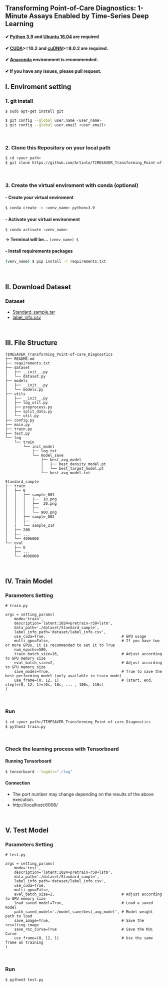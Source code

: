 ## Transforming Point-of-Care Diagnostics: 1-Minute Assays Enabled by Time-Series Deep Learning
#### ✔ [Python 3.9](https://www.python.org/downloads/) and [Ubuntu 16.04](https://releases.ubuntu.com/16.04/) are required
#### ✔ [CUDA](https://developer.nvidia.com/cuda-10.2-download-archive)>=10.2 and [cuDNN](https://developer.nvidia.com/rdp/cudnn-archive)>=8.0.2 are required.
#### ✔ [Anaconda](https://github.com/conda/conda) environment is recommended.
#### ✔ If you have any issues, please pull request.
## I. Enviroment setting
### 1. git install
```bash
$ sudo apt-get install git

$ git config --global user.name <user_name>
$ git config --global user.email <user_email>
```

<br>

### 2. Clone this Repository on your local path
```bash
$ cd <your_path>
$ git clone https://github.com/Artinto/TIMESAVER_Transforming_Point-of-care_Diagnostics
```

<br>

### 3. Create the virtual enviroment with conda (optional)
        
#### - Create your virtual enviroment
```bash
$ conda create -n <venv_name> python=3.9
```

#### - Activate your virtual environment
```bash
$ conda activate <venv_name>
```
**&rarr; Terminal will be...**   ```(venv_name) $ ```
  
#### -  Install requirements packages
```bash
(venv_name) $ pip install -r requirements.txt
```

<br>

## II. Download Dataset
### Dataset
- [Standard_sample.tar](https://drive.google.com/file/d/1eQWCfGTpKm9RF8PacSwa9JEib4hUCvx3/view?usp=sharing)
- [label_info.csv](https://drive.google.com/file/d/1nRP8ttMx2eDY74rdp_rHBpXxETM9sDW-/view?usp=sharing)

<br>

## III. File Structure
```
TIMESAVER_Transforming_Point-of-care_Diagnostics
├── README.md
├── requirements.txt
├── dataset
│   ├── __init__.py
│   └── dataset.py
├── models
│   ├── __init__.py
│   └── models.py
├── utils
│   ├── __init__.py
│   ├── log_util.py
│   ├── preprocess.py
│   ├── split_data.py
│   └── util.py
├── config.py
├── main.py
├── train.py
├── test.py
└── log
    └── train
        └── init_model
            ├── log.txt
            └── model_save
                ├── best_avg_model
                │   ├── best_density_model.pt
                │   └── best_target_model.pt
                └── best_avg_model.txt
```

```
Standard_sample
├── train
│   ├── 0
│   │   ├── sample_001
│   │   │   ├──  10.png
│   │   │   ├──  20.png
│   │   │   ├──  ...
│   │   │   └── 900.png
│   │   ├── sample_002
│   │   ├── ...
│   |   └── sample_214
│   ├── 200
│   ├── ...
│   └── 4096000
└── eval
    ├── 0
    ├── ...
    └── 4096000

```

<br>

## IV. Train Model
### Parameters Setting
```python3
# train.py

args = setting_params(
    mode='train',
    description='latent:1024+pretrain-r50+lstm',      
    data_path='./dataset/Standard_sample',
    label_info_path='dataset/label_info.csv',    
    use_cuda=True,                                  # GPU usage
    multi_gpu=False,                                # If you have two or more GPUs, it is recommended to set it to True
    num_epochs=500,
    train_batch_size=16,                            # Adjust according to GPU memory size
    eval_batch_size=2,                              # Adjust according to GPU memory size
    save_model=True,                                # True to save the best performing model (only available in train mode)
    use_frame=(0, 12, 1)                            # (start, end, step)=(0, 12, 1)=[0s, 10s, ... , 100s, 110s]
)
```

<br>

### Run
```bash
$ cd <your_path>/TIMESAVER_Transforming_Point-of-care_Diagnostics
$ python3 train.py
```

<br>

### Check the learning process with Tensorboard
#### Running Tensorboard
```bash
$ tensorboard --logdir="./log"
```
#### Connection
- The port number may change depending on the results of the above execution.
- http://localhost:6006/ 


<br>

## V. Test Model
### Parameters Setting

```python3
# test.py

args = setting_params(
    mode='test',
    description='latent:1024+pretrain-r50+lstm',      
    data_path='./dataset/Standard_sample',
    label_info_path='dataset/label_info.csv', 
    use_cuda=True, 
    multi_gpu=False,
    eval_batch_size=2,                              # Adjust according to GPU memory size
    load_saved_model=True,                          # Load a saved model
    path_saved_model='./model_save/best_avg_model', # Model weight path to load
    save_image=True,                                # Save the resulting image
    save_roc_curve=True                             # Save the ROC Curve
    use_frame=(0, 12, 1)                            # Use the same frame as training
)
```

<br>

### Run
```bash
$ python3 test.py
```
